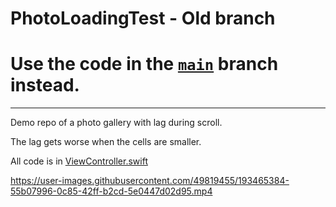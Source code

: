 # PhotoLoadingTest - Old branch

# Use the code in the [`main`](https://github.com/aheze/PhotoLoadingTest) branch instead.

---

Demo repo of a photo gallery with lag during scroll.

The lag gets worse when the cells are smaller.

All code is in [ViewController.swift](https://github.com/aheze/PhotoLoadingTest/blob/master/PhotoLoading/ViewController.swift)

https://user-images.githubusercontent.com/49819455/193465384-55b07996-0c85-42ff-b2cd-5e0447d02d95.mp4

